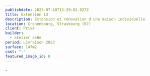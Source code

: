 ```yaml
---
publishdate: 2023-07-10T15:29:02.927Z
title: Extension 13
description: Extension et rénovation d'une maison individuelle
location: Cronenbourg, Strasbourg (67)
client: Privé
builder:
  - atelier aSHe
period: Livraison 2023
surface: 147m2
cost: "-"
featured_image_id: 0
---
```

\-